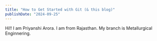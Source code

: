 ```yaml
---
title: "How to Get Started with Git (& this blog)"
publishDate: "2024-09-25"
---
```


Hi!!
I am Priyanshi Arora.
I am from Rajasthan.
My branch is Metallurgical Enginnering.